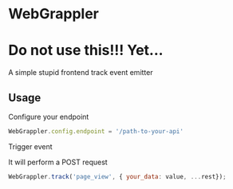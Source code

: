 # WebGrappler
# Do not use this!!! Yet...

A simple stupid frontend track event emitter

## Usage
Configure your endpoint
```javascript
WebGrappler.config.endpoint = '/path-to-your-api'
```

Trigger event

It will perform a POST request
```javascript
WebGrappler.track('page_view', { your_data: value, ...rest});
```

